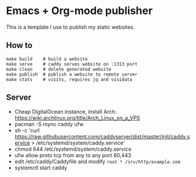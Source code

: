 # Emacs + Org-mode publisher

This is a template I use to publish my static websites.

## How to

```
make build    # build a website
make serve    # caddy serves website on :1313 port
make clean    # delete generated website
make publish  # publish a website to remote server
make stats    # visits, requires jq and visidata
```

## Server

- Cheap DigitalOcean instance, install Arch: https://wiki.archlinux.org/title/Arch_Linux_on_a_VPS
- pacman -S rsync caddy ufw
- sh -c 'curl https://raw.githubusercontent.com/caddyserver/dist/master/init/caddy.service > /etc/systemd/system/caddy.service'
- chmod 644 /etc/systemd/system/caddy.service
- ufw allow proto tcp from any to any port 80,443
- edit /etc/caddy/Caddyfile and modify `root * /srv/http/example.com`
- systemctl start caddy
